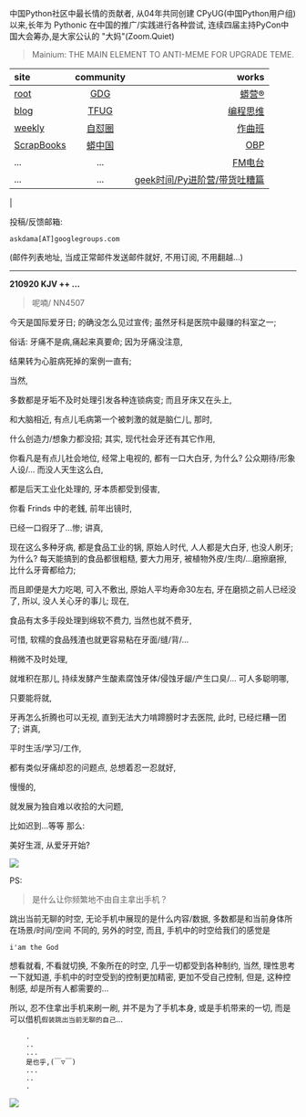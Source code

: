中国Python社区中最长情的贡献者, 从04年共同创建 CPyUG(中国Python用户组)以来,长年为 Pythonic 在中国的推广/实践进行各种尝试, 连续四届主持PyCon中国大会筹办,是大家公认的 "大妈"(Zoom.Quiet)

> Mainium: THE MAIN ELEMENT TO ANTI-MEME FOR UPGRADE TEME.

| site | community | works |
| :-----| :----: | ----: |
| [root](http://zoomquiet.io/) | [GDG](https://blog.zhgdg.org/) | [蟒营®](https://doc.101.camp/) |
| [blog](https://blog.zoomquiet.io/pages/zoomquiet.html) | [TFUG](http://zh.tfug.world/) | [编程思维](https://py.101.camp/) |
| [weekly](http://weekly.pychina.org/) | [自怼圈](https://du.101.camp/) | [作曲班](https://mu.101.camp/) |
| [ScrapBooks](https://zoomquiet.io/collection.html) | [蟒中国](https://pychina.org/) | [OBP](https://zoomquiet.io/obp/index.html) |
| ... | ... | [FM电台](https://fm.101.camp/) |
| ... | ... | [geek时间/Py进阶营/带货吐糟篇](https://fm.101.camp/2020/geek2py-dama.html) 
 |


投稿/反馈邮箱:

    askdama[AT]googlegroups.com

(邮件列表地址, 
当成正常邮件发送邮件就好, 不用订阅, 不用翻越...)


---------------------------------------------------
**210920 KJV ++ ...**

> 呢喃/ NN4507




今天是国际爱牙日;
的确没怎么见过宣传;
虽然牙科是医院中最赚的科室之一;

俗话:
牙痛不是病,痛起来真要命;
因为牙痛没注意,

结果转为心脏病死掉的案例一直有;

当然,

多数都是牙垢不及时处理引发各种连锁病变;
而且牙床又在头上,

和大脑相近,
有点儿毛病第一个被刺激的就是脑仁儿,
那时,

什么创造力/想象力都没招;
其实,
现代社会牙还有其它作用,

你看凡是有点儿社会地位,
经常上电视的,
都有一口大白牙,
为什么?
公众期待/形象人设/...
而没人天生这么白,

都是后天工业化处理的,
牙本质都受到侵害,

你看 Frinds 中的老銭,
前年出镜时,

已经一口徦牙了...惨;
讲真,

现在这么多种牙病,
都是食品工业的锅,
原始人时代,
人人都是大白牙,
也没人刷牙;
为什么?
每天能搞到的食品都很粗糙,
要大力用牙,
被植物外皮/生肉/...磨擦磨擦,
比什么牙膏都给力;

而且即便是大力吃喝,
可入不敷出,
原始人平均寿命30左右,
牙在磨损之前人已经没了,
所以,
没人关心牙的事儿;
现在,

食品有太多手段处理到绵软不费力,
当然也就不费牙,

可惜,
软糯的食品残渣也就更容易粘在牙面/缝/背/...

稍微不及时处理,

就堆积在那儿,
持续发酵产生酸素腐蚀牙体/侵蚀牙龈/产生口臭/...
可人多聪明哪,

只要能将就,

牙再怎么折腾也可以无视,
直到无法大力啃蹄膀时才去医院,
此时,
已经烂糟一团了;
讲真,

平时生活/学习/工作,

都有类似牙痛却忍的问题点,
总想着忍一忍就好,

慢慢的,

就发展为独自难以收拾的大问题,

比如迟到...等等
那么:

美好生涯,
从爱牙开始?​







![](https://ipic.zoomquiet.top/2021-09-19-zq42-today-card-2109.020.jpeg)



PS:
> 是什么让你频繁地不由自主拿出手机？

跳出当前无聊的时空,
无论手机中展现的是什么内容/数据,
多数都是和当前身体所在场景/时间/空间 不同的,
另外的时空,
而且, 手机中的时空给我们的感觉是

    i'am the God

想看就看, 不看就切换,
不象所在的时空, 几乎一切都受到各种制约,
当然,
理性思考一下就知道,
手机中的时空受到的控制更加精密, 更加不受自己控制,
但是, 这种控制感,
却是所有人都需要的...

所以, 
忍不住拿出手机来刷一刷,
并不是为了手机本身, 或是手机带来的一切,
而是可以借机`假装跳出当前无聊的自己`...



```
    .
    ..
    ...
    是也乎,(￣▽￣)
    ...
    ..
    .
```


![](http://ydlj.zoomquiet.top/ipic/2021-07-10-210701DU21-zip.jpg)


